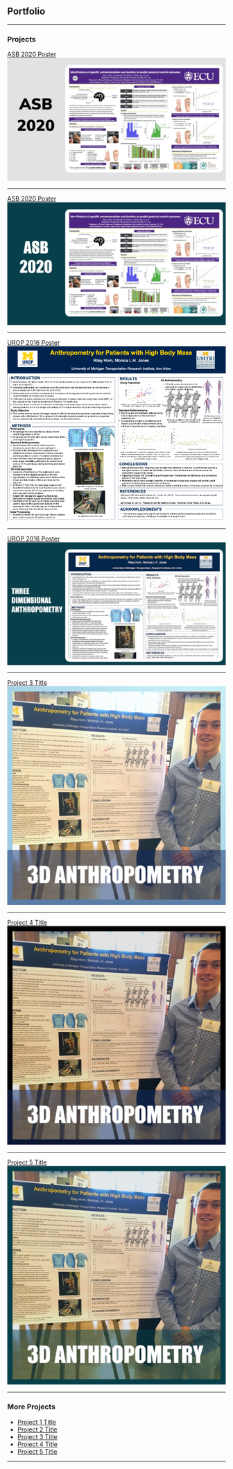 ## Portfolio

---

### Projects

[ASB 2020 Poster](/3D_Anthropometry.md)
<img src="images/ASB2020_Style1.jpg"/>

---
[ASB 2020 Poster](/3D_Anthropometry.md)
<img src="images/ASB2020_Style2.jpg"/>

---
[UROP 2016 Poster](/UROP_Poster)
<img src="images/UROP_Poster_2016.png"/>

---
[UROP 2016 Poster](/UROP_Poster)
<img src="images/3D_Anthro_1.JPG"/>


---
[Project 3 Title](http://example.com/)
<img src="images/UROP_Presenting1.jpg"/>

---
[Project 4 Title](http://example.com/)
<img src="images/UROP_Presenting2.jpg"/>

---
[Project 5 Title](http://example.com/)
<img src="images/UROP_Presenting3.jpg"/>

---

### More Projects

- [Project 1 Title](http://example.com/)
- [Project 2 Title](http://example.com/)
- [Project 3 Title](http://example.com/)
- [Project 4 Title](http://example.com/)
- [Project 5 Title](http://example.com/)

---



[//]: # (---)

[//]: # (<p style="font-size:11px">Page template forked from <a href="https://github.com/evanca/quick-portfolio">evanca</a></p>)

[//]: # (<!-- Remove above link if you don't want to attibute -->)
